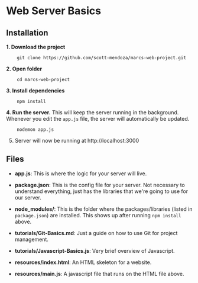 # Web Server Basics

## Installation
**1. Download the project**
```
    git clone https://github.com/scott-mendoza/marcs-web-project.git
```
**2. Open folder**
```
    cd marcs-web-project
```
**3. Install dependencies**
```
    npm install
```
**4. Run the server.** This will keep the server running in the background. Whenever you edit the `app.js` file, the server will automatically be updated.
```
    nodemon app.js
```
5. Server will now be running at http://localhost:3000

## Files
- **app.js**: This is where the logic for your server will live.

- **package.json**: This is the config file for your server. Not necessary to understand everything, just has the libraries that we're going to use for our server.

- **node_modules/**: This is the folder where the packages/libraries (listed in `package.json`) are installed. This shows up after running `npm install` above.

- **tutorials/Git-Basics.md**: Just a guide on how to use Git for project management.

- **tutorials/Javascript-Basics.js**: Very brief overview of Javascript.

- **resources/index.html**: An HTML skeleton for a website.

- **resources/main.js**: A javascript file that runs on the HTML file above.
